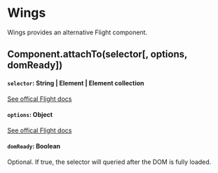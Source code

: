 # Wings

Wings provides an alternative Flight component.

## Component.attachTo(selector[, options, domReady])

#### `selector`: String | Element | Element collection

[See offical Flight docs](https://github.com/flightjs/flight/blob/master/doc/component_api.md#selector-string--element--element-collection)

#### `options`: Object

[See offical Flight docs](https://github.com/flightjs/flight/blob/master/doc/component_api.md#options-object)

#### `domReady`: Boolean

Optional. If true, the selector will queried after the DOM is fully loaded.